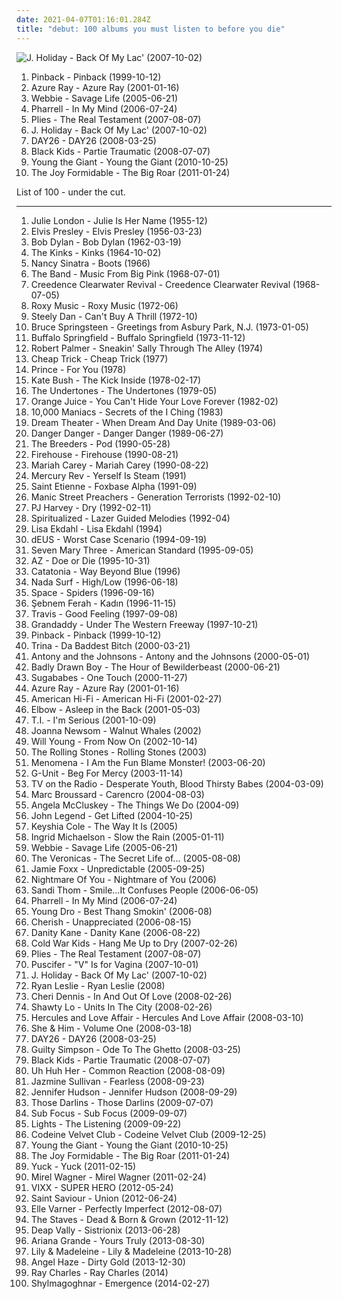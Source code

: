 ```yaml
---
date: 2021-04-07T01:16:01.284Z
title: "debut: 100 albums you must listen to before you die"
---
```

![J. Holiday - Back Of My Lac&#39; (2007-10-02)](http://coverartarchive.org/release/1b11dae0-5b4b-4c90-96dc-dc7e345c9f6d/22158725009-500.jpg "J. Holiday - Back Of My Lac' (2007-10-02)")
<ol class="albums">
<li data-cover="https://img.discogs.com/V0ddosoFPJo5yGKPbvUkXieCd40=/fit-in/600x600/filters:strip_icc():format(jpeg):mode_rgb():quality(90)/discogs-images/R-5611057-1486677471-1648.jpeg.jpg" data-tags="indie" role="button">Pinback - Pinback (1999-10-12)</li>
<li data-cover="http://coverartarchive.org/release/e02ccb17-e073-4439-a38c-a5008e1bcead/22576180833-500.jpg" data-tags="female vocalists, 00s" role="button">Azure Ray - Azure Ray (2001-01-16)</li>
<li data-cover="http://coverartarchive.org/release/a496dce8-80bb-4eb6-ac5b-2e29018e1f4a/26214525376-500.jpg" data-tags="hip-hop, rap, gangsta rap, debut, playlist1, lil boosie and webbie, media player library, savagelife" role="button">Webbie - Savage Life (2005-06-21)</li>
<li data-cover="http://coverartarchive.org/release/e0eca4e0-44e4-37ef-bfda-4398dfcd860f/9673756581-500.jpg" data-tags="contemporary r&b" role="button">Pharrell - In My Mind (2006-07-24)</li>
<li data-cover="https://img.discogs.com/QiFcJ1QzRxn88VsLIN-l2HRXVvs=/fit-in/240x240/filters:strip_icc():format(jpeg):mode_rgb():quality(90)/discogs-images/R-1418976-1218095054.jpeg.jpg" data-tags="recent hot, real testament" role="button">Plies - The Real Testament (2007-08-07)</li>
<li data-cover="http://coverartarchive.org/release/1b11dae0-5b4b-4c90-96dc-dc7e345c9f6d/22158725009-500.jpg" data-tags="rnb, recent hot" role="button">J. Holiday - Back Of My Lac' (2007-10-02)</li>
<li data-cover="http://coverartarchive.org/release/91dfdd3e-378a-4016-b03a-9da0f21bdd5c/6043912522-500.jpg" data-tags="day26" role="button">DAY26 - DAY26 (2008-03-25)</li>
<li data-cover="https://img.discogs.com/fi-H7ZPALPcsWhQEkhhSWu4v05k=/fit-in/600x601/filters:strip_icc():format(jpeg):mode_rgb():quality(90)/discogs-images/R-1404081-1494614671-4937.jpeg.jpg" data-tags="indie pop" role="button">Black Kids - Partie Traumatic (2008-07-07)</li>
<li data-cover="http://coverartarchive.org/release/358818df-ed4e-43b9-8f34-dcd513934d50/6626320723-500.jpg" data-tags="indie rock, alternative rock" role="button">Young the Giant - Young the Giant (2010-10-25)</li>
<li data-cover="http://coverartarchive.org/release/300135a3-b971-4943-8d5e-6fb40c2d0253/4812805415-500.jpg" data-tags="indie rock, noise pop, alternative pop" role="button">The Joy Formidable - The Big Roar (2011-01-24)</li>
</ol>
List of 100 - under the cut.
<!-- more -->

_________________

<ol class="albums">
<li data-cover="http://coverartarchive.org/release/4434f894-ac26-306b-a25d-94d722e79735/15809302164-500.jpg" data-tags="jazz, easy listening" role="button">
Julie London - Julie Is Her Name (1955-12)
</li>
<li data-cover="https://via.placeholder.com/450" data-tags="rock n roll, 50s" role="button">
Elvis Presley - Elvis Presley (1956-03-23)
</li>
<li data-cover="https://img.discogs.com/zkiDOxMMQrILoX4C1j14M9HLVPo=/fit-in/300x298/filters:strip_icc():format(jpeg):mode_rgb():quality(90)/discogs-images/R-1848016-1247577123.jpeg.jpg" data-tags="folk" role="button">
Bob Dylan - Bob Dylan (1962-03-19)
</li>
<li data-cover="https://img.discogs.com/9I7JTrWnsRh-S4yqoQIaiWEGATQ=/fit-in/600x620/filters:strip_icc():format(jpeg):mode_rgb():quality(90)/discogs-images/R-8828583-1469717205-5431.jpeg.jpg" data-tags="rock, 60s, garage rock, debut album" role="button">
The Kinks - Kinks (1964-10-02)
</li>
<li data-cover="http://coverartarchive.org/release/acbb0b21-0104-4f7f-9493-180126b9548e/25660575270-500.jpg" data-tags="60s, pop" role="button">
Nancy Sinatra - Boots (1966)
</li>
<li data-cover="http://coverartarchive.org/release/7cf90a62-28e1-479e-beea-aec59d72a456/20530359400-500.jpg" data-tags="folk rock, 60s, classic rock" role="button">
The Band - Music From Big Pink (1968-07-01)
</li>
<li data-cover="http://coverartarchive.org/release/9246bec3-3805-417e-9fdc-7f5c3f074821/8749824583-500.jpg" data-tags="classic rock, blues rock, swamp rock" role="button">
Creedence Clearwater Revival - Creedence Clearwater Revival (1968-07-05)
</li>
<li data-cover="https://img.discogs.com/Otf6_JO4GjZMPbv3IFsC-6_a62g=/fit-in/348x506/filters:strip_icc():format(jpeg):mode_rgb():quality(90)/discogs-images/R-5441040-1396312486-9043.jpeg.jpg" data-tags="70s, glam rock" role="button">
Roxy Music - Roxy Music (1972-06)
</li>
<li data-cover="http://coverartarchive.org/release/3f117e8c-4bb1-3fad-92d8-f931b9102ed1/7039923170-500.jpg" data-tags="70s, steely dan, classic rock, rock" role="button">
Steely Dan - Can't Buy A Thrill (1972-10)
</li>
<li data-cover="http://coverartarchive.org/release/4918b02c-c0ce-4d03-88f1-2eba7924a4ee/14054175302-500.jpg" data-tags="rock" role="button">
Bruce Springsteen - Greetings from Asbury Park, N.J. (1973-01-05)
</li>
<li data-cover="http://coverartarchive.org/release/c23de1c0-9fe7-4d49-8eef-053f02bb5f97/27361541152-500.jpg" data-tags="60s, classic rock" role="button">
Buffalo Springfield - Buffalo Springfield (1973-11-12)
</li>
<li data-cover="https://img.discogs.com/EWyyHSNA5VGcAWp5YeupQfUyfGI=/fit-in/385x400/filters:strip_icc():format(jpeg):mode_rgb():quality(90)/discogs-images/R-5130051-1385314158-3048.jpeg.jpg" data-tags="funk, 70s" role="button">
Robert Palmer - Sneakin' Sally Through The Alley (1974)
</li>
<li data-cover="http://coverartarchive.org/release/95b5b3b0-0c4e-3a75-bc62-f9b8392a0a09/19299469793-500.jpg" data-tags="rock, power pop, 70s" role="button">
Cheap Trick - Cheap Trick (1977)
</li>
<li data-cover="http://coverartarchive.org/release/718ad58d-0a65-3265-8c90-7205d16c33e2/13390866242-500.jpg" data-tags="70s, funk, soul" role="button">
Prince - For You (1978)
</li>
<li data-cover="https://img.discogs.com/fBTVUA1oeZEdGlBzNS200O1__yM=/fit-in/600x1013/filters:strip_icc():format(jpeg):mode_rgb():quality(90)/discogs-images/R-12214678-1530648799-2411.jpeg.jpg" data-tags="70s, female vocalists" role="button">
Kate Bush - The Kick Inside (1978-02-17)
</li>
<li data-cover="http://coverartarchive.org/release/e3d6480b-e431-40e7-84c7-160923940b60/12764953075-500.jpg" data-tags="punk rock, punk" role="button">
The Undertones - The Undertones (1979-05)
</li>
<li data-cover="https://img.discogs.com/hpFdJQ_Xm7vzR5fe_QxPOOh_dWg=/fit-in/600x600/filters:strip_icc():format(jpeg):mode_rgb():quality(90)/discogs-images/R-13985930-1565600637-1117.jpeg.jpg" data-tags="post-punk, new wave" role="button">
Orange Juice - You Can't Hide Your Love Forever (1982-02)
</li>
<li data-cover="http://coverartarchive.org/release/ebd75d6a-57a8-44bf-831f-6d433eab6d0e/1770750906-500.jpg" data-tags="alternative, usa, post punk, 1980s, rare, debut, records i own, dark 80s, dark indie, yes yes yes, favorite female singers, unheard, the eighties were not that bad, angst pop, should not even be on here, pop lament, she sings so sweetly, batcave coldwave new wave gothic, tdhassociation" role="button">
10,000 Maniacs - Secrets of the I Ching (1983)
</li>
<li data-cover="http://coverartarchive.org/release/80659e3d-dffd-3e65-9a37-16437405fdbd/14168305413-500.jpg" data-tags="progressive metal" role="button">
Dream Theater - When Dream And Day Unite (1989-03-06)
</li>
<li data-cover="https://img.discogs.com/dkbqDxhqvsiV_SgBhK9b8xHQTBs=/fit-in/600x600/filters:strip_icc():format(jpeg):mode_rgb():quality(90)/discogs-images/R-3085750-1518194666-6785.jpeg.jpg" data-tags="80s, hard rock, hair metal, glam, glam rock" role="button">
Danger Danger - Danger Danger (1989-06-27)
</li>
<li data-cover="http://coverartarchive.org/release/213f1d8f-9233-3b6d-822d-d10f81e39e8d/13112905140-500.jpg" data-tags="rock, alternative, indie rock, 90s, 4ad, steve albini, indie, female vocalists" role="button">
The Breeders - Pod (1990-05-28)
</li>
<li data-cover="http://coverartarchive.org/release/e9459fb6-3714-451e-9f32-2029fba8be3c/15598917767-500.jpg" data-tags="rock, hard rock, 80s, hair metal, glam metal, firehouse" role="button">
Firehouse - Firehouse (1990-08-21)
</li>
<li data-cover="http://coverartarchive.org/release/698fa1f0-6e8c-42a0-a1dd-9558d0d521ee/1637729272-500.jpg" data-tags="pop" role="button">
Mariah Carey - Mariah Carey (1990-08-22)
</li>
<li data-cover="http://coverartarchive.org/release/7dd1e959-bb27-4a6d-8454-41ec80c3d0d9/15474284185-500.jpg" data-tags="psychedelic, neo-psychedelia" role="button">
Mercury Rev - Yerself Is Steam (1991)
</li>
<li data-cover="https://img.discogs.com/gIEXBDkViv4S-DJVJte-0k8dIok=/fit-in/600x592/filters:strip_icc():format(jpeg):mode_rgb():quality(90)/discogs-images/R-3954977-1359846494-2137.jpeg.jpg" data-tags="britpop, 90s" role="button">
Saint Etienne - Foxbase Alpha (1991-09)
</li>
<li data-cover="https://img.discogs.com/GQLcU8u1ZNMwfInUdtY2_Uz6nQ0=/fit-in/500x500/filters:strip_icc():format(jpeg):mode_rgb():quality(90)/discogs-images/R-3688303-1471467370-3560.jpeg.jpg" data-tags="90s, rock" role="button">
Manic Street Preachers - Generation Terrorists (1992-02-10)
</li>
<li data-cover="http://coverartarchive.org/release/5acd49f9-0fa8-4bf3-9d4e-894b89e6147f/2379460209-500.jpg" data-tags="rock, alternative, female vocalists" role="button">
PJ Harvey - Dry (1992-02-11)
</li>
<li data-cover="http://coverartarchive.org/release/21d0c2f7-cf7d-4c99-80ec-4a13cf098f58/27225076889-500.jpg" data-tags="indie, electronic, rock, 90s" role="button">
Spiritualized - Lazer Guided Melodies (1992-04)
</li>
<li data-cover="https://img.discogs.com/FssV3TyVFQwIrhLj7BgVNbZG0jM=/fit-in/561x551/filters:strip_icc():format(jpeg):mode_rgb():quality(90)/discogs-images/R-2968783-1309656048.jpeg.jpg" data-tags="relaxing calm and fresh" role="button">
Lisa Ekdahl - Lisa Ekdahl (1994)
</li>
<li data-cover="http://coverartarchive.org/release/2c253f0c-3f12-342c-ad5c-f18bdffc0d71/18833730028-500.jpg" data-tags="rock, 1994, alternative, 90s, belgian, indie, belgium" role="button">
dEUS - Worst Case Scenario (1994-09-19)
</li>
<li data-cover="http://coverartarchive.org/release/10f6c3ad-5e56-445a-b9f4-429d4d3bf5dc/9969627031-500.jpg" data-tags="90s" role="button">
Seven Mary Three - American Standard (1995-09-05)
</li>
<li data-cover="http://coverartarchive.org/release/8d6b3a54-f016-4012-872d-c9be4348b750/13795658189-500.jpg" data-tags="east coast rap, mafioso rap" role="button">
AZ - Doe or Die (1995-10-31)
</li>
<li data-cover="http://coverartarchive.org/release/fd7afb26-6166-4b6b-bf05-a1e317203213/12508823935-500.jpg" data-tags="rock, britpop, 1990s, debut, wales, mixed, albums of my life, czalbums" role="button">
Catatonia - Way Beyond Blue (1996)
</li>
<li data-cover="http://coverartarchive.org/release/e5648344-7e08-4131-8a60-138676d0cfef/3370472226-500.jpg" data-tags="indie rock, indie, 90s" role="button">
Nada Surf - High/Low (1996-06-18)
</li>
<li data-cover="https://img.discogs.com/9AtR4k6wdOUcBxsWu73Slajf7_M=/fit-in/300x300/filters:strip_icc():format(jpeg):mode_rgb():quality(90)/discogs-images/R-738516-1195164243.jpeg.jpg" data-tags="britrpop" role="button">
Space - Spiders (1996-09-16)
</li>
<li data-cover="http://coverartarchive.org/release/d44ae919-ecca-4587-b460-97c2f1c9042d/10187158587-500.jpg" data-tags="rock, rock n roll, turkish rock, debut, benimmm, s ferah" role="button">
Şebnem Ferah - Kadın (1996-11-15)
</li>
<li data-cover="https://via.placeholder.com/450" data-tags="rock" role="button">
Travis - Good Feeling (1997-09-08)
</li>
<li data-cover="http://coverartarchive.org/release/a7f89d02-9f8c-40f5-adc7-9b63631bc464/13321854605-500.jpg" data-tags="indie, indie rock, 90s" role="button">
Grandaddy - Under The Western Freeway (1997-10-21)
</li>
<li data-cover="https://img.discogs.com/V0ddosoFPJo5yGKPbvUkXieCd40=/fit-in/600x600/filters:strip_icc():format(jpeg):mode_rgb():quality(90)/discogs-images/R-5611057-1486677471-1648.jpeg.jpg" data-tags="indie" role="button">
Pinback - Pinback (1999-10-12)
</li>
<li data-cover="https://img.discogs.com/TzUQGsUxe81laWKs3E86gBGLu2Y=/fit-in/600x610/filters:strip_icc():format(jpeg):mode_rgb():quality(90)/discogs-images/R-311604-1521574096-1758.jpeg.jpg" data-tags="female, hip hop, rap, female artists, debut, 50 cent, female rapper, florida hip-hop" role="button">
Trina - Da Baddest Bitch (2000-03-21)
</li>
<li data-cover="https://img.discogs.com/2Nsb4ANVHI78wwu_I9bV5338tgs=/fit-in/600x595/filters:strip_icc():format(jpeg):mode_rgb():quality(90)/discogs-images/R-238611-1337445441-3800.jpeg.jpg" data-tags="chamber pop, piano" role="button">
Antony and the Johnsons - Antony and the Johnsons (2000-05-01)
</li>
<li data-cover="http://coverartarchive.org/release/add3661e-ae37-3d89-92fb-880e1979082e/7792901378-500.jpg" data-tags="indie, singer-songwriter, 00s" role="button">
Badly Drawn Boy - The Hour of Bewilderbeast (2000-06-21)
</li>
<li data-cover="https://img.discogs.com/KTp546PKK-P1u-vcUdXFmI15GKU=/fit-in/600x952/filters:strip_icc():format(jpeg):mode_rgb():quality(90)/discogs-images/R-11438427-1583765518-2331.jpeg.jpg" data-tags="pop" role="button">
Sugababes - One Touch (2000-11-27)
</li>
<li data-cover="http://coverartarchive.org/release/e02ccb17-e073-4439-a38c-a5008e1bcead/22576180833-500.jpg" data-tags="female vocalists, 00s" role="button">
Azure Ray - Azure Ray (2001-01-16)
</li>
<li data-cover="http://coverartarchive.org/release/ce3418e9-83f9-4ecb-acc5-82c47a67c9b5/6010970718-500.jpg" data-tags="rock" role="button">
American Hi-Fi - American Hi-Fi (2001-02-27)
</li>
<li data-cover="https://via.placeholder.com/450" data-tags="alternative" role="button">
Elbow - Asleep in the Back (2001-05-03)
</li>
<li data-cover="http://coverartarchive.org/release/1caf1c16-3169-431e-a304-cbd836147d95/2517400890-500.jpg" data-tags="ti" role="button">
T.I. - I'm Serious (2001-10-09)
</li>
<li data-cover="http://coverartarchive.org/release/14b8ae54-46c1-47f7-be42-de959ddc7ee7/3814606168-500.jpg" data-tags="folk, female vocalists" role="button">
Joanna Newsom - Walnut Whales (2002)
</li>
<li data-cover="http://coverartarchive.org/release/9c9e914a-3bb5-44c4-ad1e-b821a835c553/8940559156-500.jpg" data-tags="will young, uk number one" role="button">
Will Young - From Now On (2002-10-14)
</li>
<li data-cover="http://coverartarchive.org/release/93854c40-ba7b-4ce1-ae25-f98316161073/20666004054-500.jpg" data-tags="classic rock, rock, 60s, oldies, stonedbeat, sympathy68, 1960s, debut, rolling stones, full tracks, numckeith" role="button">
The Rolling Stones - Rolling Stones (2003)
</li>
<li data-cover="http://coverartarchive.org/release/78e74e38-2d46-43ee-9efe-51d14a03034f/25457879078-500.jpg" data-tags="indie, experimental, post rock" role="button">
Menomena - I Am the Fun Blame Monster! (2003-06-20)
</li>
<li data-cover="https://img.discogs.com/0GRKX6vZKxmykt49aVPTcsro_F4=/fit-in/300x298/filters:strip_icc():format(jpeg):mode_rgb():quality(90)/discogs-images/R-1963323-1255339548.jpeg.jpg" data-tags="rap, g-unit" role="button">
G-Unit - Beg For Mercy (2003-11-14)
</li>
<li data-cover="http://coverartarchive.org/release/f9cafd68-0169-4480-8d12-8583375bc173/13899396319-500.jpg" data-tags="indie rock" role="button">
TV on the Radio - Desperate Youth, Blood Thirsty Babes (2004-03-09)
</li>
<li data-cover="http://coverartarchive.org/release/25b257bc-dd00-442f-9152-18f22b91b18c/13177956202-500.jpg" data-tags="funky blues" role="button">
Marc Broussard - Carencro (2004-08-03)
</li>
<li data-cover="https://img.discogs.com/vAJQ3h62AUWHSg4o0gy7x6Twxms=/fit-in/600x595/filters:strip_icc():format(jpeg):mode_rgb():quality(90)/discogs-images/R-1089457-1360501153-7073.jpeg.jpg" data-tags="soul, alternative, folk, singer-songwriter" role="button">
Angela McCluskey - The Things We Do (2004-09)
</li>
<li data-cover="https://img.discogs.com/6o0kSzwGbQoieBogv-1J7NZu0OU=/fit-in/600x588/filters:strip_icc():format(jpeg):mode_rgb():quality(90)/discogs-images/R-590002-1348400015-6358.jpeg.jpg" data-tags="soul, rnb" role="button">
John Legend - Get Lifted (2004-10-25)
</li>
<li data-cover="http://coverartarchive.org/release/afb88ccb-af0e-4715-8f4c-4806f45dc5d4/17347184872-500.jpg" data-tags="keyshia cole, rnb" role="button">
Keyshia Cole - The Way It Is (2005)
</li>
<li data-cover="http://coverartarchive.org/release/ee393876-5279-47d8-9d2b-f11602ff9a87/10361323668-500.jpg" data-tags="indie" role="button">
Ingrid Michaelson - Slow the Rain (2005-01-11)
</li>
<li data-cover="http://coverartarchive.org/release/a496dce8-80bb-4eb6-ac5b-2e29018e1f4a/26214525376-500.jpg" data-tags="hip-hop, rap, gangsta rap, debut, playlist1, lil boosie and webbie, media player library, savagelife" role="button">
Webbie - Savage Life (2005-06-21)
</li>
<li data-cover="http://coverartarchive.org/release/8fde8d7d-3f56-3d6e-8025-c8e9e5e76038/14903323808-500.jpg" data-tags="pop, pop punk, the veronicas" role="button">
The Veronicas - The Secret Life of... (2005-08-08)
</li>
<li data-cover="http://coverartarchive.org/release/aff5d815-40a6-35bf-af99-9d5dea7091aa/3110636482-500.jpg" data-tags="jamie foxx unpredictable, rnb" role="button">
Jamie Foxx - Unpredictable (2005-09-25)
</li>
<li data-cover="http://coverartarchive.org/release/ca84182b-c2f1-462f-8945-2807299c0cad/20354021876-500.jpg" data-tags="indie" role="button">
Nightmare Of You - Nightmare of You (2006)
</li>
<li data-cover="http://coverartarchive.org/release/ad575d96-11ce-4809-9d7b-0ef2e5aa7409/5146187890-500.jpg" data-tags="acoustic" role="button">
Sandi Thom - Smile...It Confuses People (2006-06-05)
</li>
<li data-cover="http://coverartarchive.org/release/e0eca4e0-44e4-37ef-bfda-4398dfcd860f/9673756581-500.jpg" data-tags="contemporary r&b" role="button">
Pharrell - In My Mind (2006-07-24)
</li>
<li data-cover="http://coverartarchive.org/release/3d9c2f61-7fa3-4d75-b4de-c0c7d3cc26cf/9375717257-500.jpg" data-tags="young dro" role="button">
Young Dro - Best Thang Smokin' (2006-08)
</li>
<li data-cover="http://coverartarchive.org/release/b7ef7ad3-b581-4e7a-a550-3e9b966caa93/9609859246-500.jpg" data-tags="rnb" role="button">
Cherish - Unappreciated (2006-08-15)
</li>
<li data-cover="https://img.discogs.com/3nzumkYs-JReR0hQ9RO1Coz8STQ=/fit-in/500x500/filters:strip_icc():format(jpeg):mode_rgb():quality(90)/discogs-images/R-763523-1156330132.jpeg.jpg" data-tags="pop, rnb" role="button">
Danity Kane - Danity Kane (2006-08-22)
</li>
<li data-cover="https://img.discogs.com/RV2cNYD-otO_BgMowcXxlM1KAKk=/fit-in/600x599/filters:strip_icc():format(jpeg):mode_rgb():quality(90)/discogs-images/R-2553259-1291253508.jpeg.jpg" data-tags="indie, debut" role="button">
Cold War Kids - Hang Me Up to Dry (2007-02-26)
</li>
<li data-cover="https://img.discogs.com/QiFcJ1QzRxn88VsLIN-l2HRXVvs=/fit-in/240x240/filters:strip_icc():format(jpeg):mode_rgb():quality(90)/discogs-images/R-1418976-1218095054.jpeg.jpg" data-tags="recent hot, real testament" role="button">
Plies - The Real Testament (2007-08-07)
</li>
<li data-cover="http://coverartarchive.org/release/6529af84-0761-4a81-85d4-b288bbc52478/5483316468-500.jpg" data-tags="debut" role="button">
Puscifer - "V" Is for Vagina (2007-10-01)
</li>
<li data-cover="http://coverartarchive.org/release/1b11dae0-5b4b-4c90-96dc-dc7e345c9f6d/22158725009-500.jpg" data-tags="rnb, recent hot" role="button">
J. Holiday - Back Of My Lac' (2007-10-02)
</li>
<li data-cover="https://via.placeholder.com/450" data-tags="rnb" role="button">
Ryan Leslie - Ryan Leslie (2008)
</li>
<li data-cover="http://coverartarchive.org/release/8b0cf209-0f8f-45f9-9ab3-0826e31b64a9/26909254187-500.jpg" data-tags="soul, female vocalists, smooth, debut, good singer, my album collection" role="button">
Cheri Dennis - In And Out Of Love (2008-02-26)
</li>
<li data-cover="http://coverartarchive.org/release/d8a4b962-2d19-47e9-af36-25b7f5ee92e5/20185128192-500.jpg" data-tags="lo" role="button">
Shawty Lo - Units In The City (2008-02-26)
</li>
<li data-cover="http://coverartarchive.org/release/b5be52c1-9c7c-4e7e-a8c2-5e2de309a11d/21164902564-500.jpg" data-tags="electronic, 00s" role="button">
Hercules and Love Affair - Hercules And Love Affair (2008-03-10)
</li>
<li data-cover="http://coverartarchive.org/release/ee79e860-68e7-46ad-bebb-8a003a1dc7a4/4804280407-500.jpg" data-tags="indie" role="button">
She & Him - Volume One (2008-03-18)
</li>
<li data-cover="http://coverartarchive.org/release/91dfdd3e-378a-4016-b03a-9da0f21bdd5c/6043912522-500.jpg" data-tags="day26" role="button">
DAY26 - DAY26 (2008-03-25)
</li>
<li data-cover="http://coverartarchive.org/release/85b65ab2-b91d-4870-b3dc-15626cdd84b8/4436561866-500.jpg" data-tags="rap, detroit" role="button">
Guilty Simpson - Ode To The Ghetto (2008-03-25)
</li>
<li data-cover="https://img.discogs.com/fi-H7ZPALPcsWhQEkhhSWu4v05k=/fit-in/600x601/filters:strip_icc():format(jpeg):mode_rgb():quality(90)/discogs-images/R-1404081-1494614671-4937.jpeg.jpg" data-tags="indie pop" role="button">
Black Kids - Partie Traumatic (2008-07-07)
</li>
<li data-cover="https://img.discogs.com/XKjwOHnY6I0ZVYgC9h41wRTjl50=/fit-in/400x400/filters:strip_icc():format(jpeg):mode_rgb():quality(90)/discogs-images/R-1373926-1213988719.jpeg.jpg" data-tags="electropop" role="button">
Uh Huh Her - Common Reaction (2008-08-09)
</li>
<li data-cover="http://coverartarchive.org/release/3192c4f0-6099-4aa2-8008-09da81da0467/22600473176-500.jpg" data-tags="rnb, soul, female vocalists" role="button">
Jazmine Sullivan - Fearless (2008-09-23)
</li>
<li data-cover="https://img.discogs.com/rd6R_UoVuFq1fxeQaYc9gIYpXMQ=/fit-in/450x450/filters:strip_icc():format(jpeg):mode_rgb():quality(90)/discogs-images/R-1511336-1225102309.jpeg.jpg" data-tags="jennifer hudson, soul" role="button">
Jennifer Hudson - Jennifer Hudson (2008-09-29)
</li>
<li data-cover="https://img.discogs.com/S7IzHRW6YkZhuQbyETC5UnoBO3w=/fit-in/300x300/filters:strip_icc():format(jpeg):mode_rgb():quality(90)/discogs-images/R-1850129-1306649220.jpeg.jpg" data-tags="americana, alt-country, debut, unheard" role="button">
Those Darlins - Those Darlins (2009-07-07)
</li>
<li data-cover="http://coverartarchive.org/release/1a19f098-db74-4766-83e8-8c5b50e09b8f/28954779358-500.jpg" data-tags="drum and bass" role="button">
Sub Focus - Sub Focus (2009-09-07)
</li>
<li data-cover="http://coverartarchive.org/release/d47143a2-c8f2-38b1-83ad-ca962fdcbb15/1846608539-500.jpg" data-tags="female vocalists" role="button">
Lights - The Listening (2009-09-22)
</li>
<li data-cover="http://coverartarchive.org/release/90da07da-c508-4490-9b40-30282de0146b/14520939762-500.jpg" data-tags="indie, pop, scotland, 2010s, debut, iwasrecommendedthis, try before i buy, fratellis, zachwyt absolutny" role="button">
Codeine Velvet Club - Codeine Velvet Club (2009-12-25)
</li>
<li data-cover="http://coverartarchive.org/release/358818df-ed4e-43b9-8f34-dcd513934d50/6626320723-500.jpg" data-tags="indie rock, alternative rock" role="button">
Young the Giant - Young the Giant (2010-10-25)
</li>
<li data-cover="http://coverartarchive.org/release/300135a3-b971-4943-8d5e-6fb40c2d0253/4812805415-500.jpg" data-tags="indie rock, noise pop, alternative pop" role="button">
The Joy Formidable - The Big Roar (2011-01-24)
</li>
<li data-cover="https://img.discogs.com/_pX56AIo9tfD9m8aM3BbTF3Ywf0=/fit-in/600x600/filters:strip_icc():format(jpeg):mode_rgb():quality(90)/discogs-images/R-2724134-1298166628.jpeg.jpg" data-tags="indie rock, indie" role="button">
Yuck - Yuck (2011-02-15)
</li>
<li data-cover="https://via.placeholder.com/450" data-tags="folk" role="button">
Mirel Wagner - Mirel Wagner (2011-02-24)
</li>
<li data-cover="http://coverartarchive.org/release/a3df57bd-5e5b-43fd-a25c-3ae0a44e12f9/10701614554-500.jpg" data-tags="pop, asian, k-pop, male vocalists, boyband, kpop, debut, jellyfish, boy band, korean pop, ken, ravi, asian music, n, asian pop, leo, vixx, hyuk, korean boyband, korean boy band, hongbin, jellyfish entertainment" role="button">
VIXX - SUPER HERO (2012-05-24)
</li>
<li data-cover="http://coverartarchive.org/release/c6113db0-7773-470b-96f9-1d623ea46fff/14874128706-500.jpg" data-tags="england, 2010s, debut, czalbums" role="button">
Saint Saviour - Union (2012-06-24)
</li>
<li data-cover="http://coverartarchive.org/release/481e29c7-a30b-4680-a0b3-b84e31da3fc1/4540449025-500.jpg" data-tags="r&b" role="button">
Elle Varner - Perfectly Imperfect (2012-08-07)
</li>
<li data-cover="http://coverartarchive.org/release/32898f6b-22b6-40ea-af9e-1044ff34d065/6869513631-500.jpg" data-tags="folk" role="button">
The Staves - Dead & Born & Grown (2012-11-12)
</li>
<li data-cover="https://img.discogs.com/aYeFlqZvadrkMMekFY1E0HPIc1o=/fit-in/600x600/filters:strip_icc():format(jpeg):mode_rgb():quality(90)/discogs-images/R-4694785-1372499121-9278.jpeg.jpg" data-tags="rock, blues rock" role="button">
Deap Vally - Sistrionix (2013-06-28)
</li>
<li data-cover="http://coverartarchive.org/release/e32719b7-0528-479c-992e-1b5ec4ebbb4a/9148397078-500.jpg" data-tags="pop" role="button">
Ariana Grande - Yours Truly (2013-08-30)
</li>
<li data-cover="http://coverartarchive.org/release/556e6268-0038-42b8-b20e-fb8617936e5b/5556864143-500.jpg" data-tags="usa, 2010s, debut, eponymous, unheard, my gang 13" role="button">
Lily & Madeleine - Lily & Madeleine (2013-10-28)
</li>
<li data-cover="https://img.discogs.com/RrHb8WTgTGz_NSAmIOx7VJBgRJg=/fit-in/225x225/filters:strip_icc():format(jpeg):mode_rgb():quality(90)/discogs-images/R-5464363-1394033302-9126.jpeg.jpg" data-tags="hip-hop, electronic, rap" role="button">
Angel Haze - Dirty Gold (2013-12-30)
</li>
<li data-cover="https://img.discogs.com/WvdP1-wH7umjo-QMHZmshwBTyag=/fit-in/600x600/filters:strip_icc():format(jpeg):mode_rgb():quality(90)/discogs-images/R-1864443-1377871491-8960.jpeg.jpg" data-tags="soul" role="button">
Ray Charles - Ray Charles (2014)
</li>
<li data-cover="http://coverartarchive.org/release/6b33e3a3-943c-4ae1-8882-2265e9812099/6419938844-500.jpg" data-tags="doom metal, melodic death metal, dutch, underground, progressive death metal, debut, blackened death metal, melodic black metal, atmospheric black metal, progressive black metal" role="button">
Shylmagoghnar - Emergence (2014-02-27)
</li>
</ol>